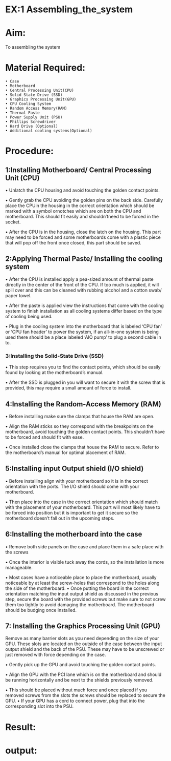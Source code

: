 # EX:1 Assembling_the_system

# Aim:
To assembling the system
# Material Required:
```
• Case
• Motherboard
• Central Processing Unit(CPU)
• Solid State Drive (SSD)
• Graphics Processing Unit(GPU)
• CPU Cooling System
• Random Access Memory(RAM)
• Thermal Paste
• Power Supply Unit (PSU)
• Phillips Screwdriver
• Hard Drive (Optional)
• Additional cooling systems(Optional)
```
# Procedure:
## 1:Installing Motherboard/ Central Processing Unit (CPU)
• Unlatch the CPU housing and avoid touching the golden contact points.

• Gently grab the CPU avoiding the golden pins on the back side. Carefully place the CPUin the housing in the correct orientation which should be marked with a symbol ornotches which are on both the CPU and motherboard. This should fit easily and shouldn’tneed to be forced in the socket.

• After the CPU is in the housing, close the latch on the housing. This part may need to be forced and some motherboards come with a plastic piece that will pop off the front once closed, this part should be saved.
## 2:Applying Thermal Paste/ Installing the cooling system
• After the CPU is installed apply a pea-sized amount of thermal paste directly in the center of the front of the CPU. If too much is applied, it will spill over and this can be cleaned with rubbing alcohol and a cotton swab/ paper towel.
 
• After the paste is applied view the instructions that come with the cooling system to finish installation as all cooling systems differ based on the type of cooling being used.

• Plug in the cooling system into the motherboard that is labeled ‘CPU fan’ or ‘CPU fan header’ to power the system, if an all-in-one system is being used there should be a place labeled ‘AIO pump’ to plug a  second cable in to. 
### 3:Installing the Solid-State Drive (SSD)
• This step requires you to find the contact points, which should be easily found by looking at the motherboard’s manual.

• After the SSD is plugged in you will want to secure it with the screw that is provided, this may require a small amount of force to install. 
##  4:Installing the Random-Access Memory (RAM)
• Before installing make sure the clamps that house the RAM are open.

• Align the RAM sticks so they correspond with the breakpoints on the motherboard, avoid touching the golden contact points. This shouldn’t have to be forced and should fit with ease.

• Once installed close the clamps that house the RAM to secure. Refer to the motherboard’s manual for optimal placement of RAM. 
## 5:Installing input Output shield (I/O shield)
• Before installing align with your motherboard so it is in the correct orientation with the ports. The I/O shield should come with your motherboard. 

• Then place into the case in the correct orientation which should match with the placement of your motherboard. This part will most likely have to be forced into position but it is important to get it secure so the motherboard doesn’t fall out in the upcoming steps. 
## 6:Installing the motherboard into the case

• Remove both side panels on the case and place them in a safe place with the screws 

• Once the interior is visible tuck away the cords, so the installation is more manageable.

• Most cases have a noticeable place to place the motherboard, usually noticeable by at least the screw-holes that correspond to the holes along the side of the motherboard.
• Once putting the board in the correct orientation matching the input output shield as discussed in the previous step, secure the board with the provided screws but make sure to not screw them too tightly to avoid damaging the motherboard. The motherboard should be budging once installed. 
## 7: Installing the Graphics Processing Unit (GPU)
Remove as many barrier slots as you need depending on the size of your GPU. These slots are located on the outside of the case between the input output shield and the back of the PSU. These may have to be unscrewed or just removed with force depending on the case. 

• Gently pick up the GPU and avoid touching the golden contact points. 

• Align the GPU with the PCI lane which is on the motherboard and should be running horizontally and be next to the shields previously removed. 

• This should be placed without much force and once placed if you removed screws from the slots the screws should be replaced to secure the GPU.
• If your GPU has a cord to connect power, plug that into the corresponding slot into the PSU.

# Result:

# output:


